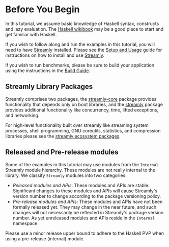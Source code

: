 <!--
(c) 2022, Composewell Technologies.
SPDX-License-Identifer: BSD-3-Clause
-->

# Before You Begin

In this tutorial, we assume basic knowledge of Haskell syntax, constructs and
lazy evaluation. The [Haskell wikibook](https://en.wikibooks.org/wiki/Haskell)
may be a good place to start and get familiar with Haskell.

If you wish to follow along and run the examples in this tutorial, you will
need to have [Streamly][] installed.  Please see the [Setup and
Usage](/docs/User/Tutorials/setup-and-usage.md) guide for instructions
on how to install and use [Streamly][].

If you wish to run benchmarks, please be sure to build your
application using the instructions in the [Build Guide](/docs/User/HowTo/Compiling.md).

## Streamly Library Packages

Streamly comprises two packages, the
[streamly-core](https://hackage.haskell.org/package/streamly-core)
package provides functionality that depends only on boot libraries, and
the [streamly](https://hackage.haskell.org/package/streamly) package
provides additional functionality like concurrency, time, lifted
exceptions, and networking.

For high-level functionality built over streamly like streaming
system processes, shell programming, GNU coreutils, statistics,
and compression libraries please see the [streamly ecosystem
packages](https://streamly.composewell.com/ecosystem.html).

## Released and Pre-release modules

Some of the examples in this tutorial may use modules from the
`Internal` Streamly module hierarchy.  These modules are not really
internal to the library.  We classify `Streamly` modules into two
categories:

* _Released modules and APIs_: These modules and APIs are
  stable. Significant changes to these modules and APIs will cause
  Streamly's version number to change according to the package versioning
  policy.
* _Pre-release modules and APIs_: These modules and APIs have not been
  formally released yet.  They may change in the near future, and such
  changes will not necessarily be reflected in Streamly's package
  version number.  As yet unreleased modules and APIs reside in the
  `Internal` namespace.

Please use a minor release upper bound to adhere to the Haskell PVP when
using a pre-release (internal) module.

<!--
Link References.
-->

[Streamly]: https://streamly.composewell.com/
